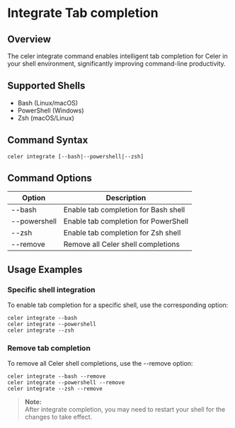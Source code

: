 # Integrate Tab completion

## Overview

The celer integrate command enables intelligent tab completion for Celer in your shell environment, significantly improving command-line productivity.

## Supported Shells

- Bash (Linux/macOS)
- PowerShell (Windows)
- Zsh (macOS/Linux)

## Command Syntax

```shell
celer integrate [--bash|--powershell|--zsh]
```

## Command Options

| Option	| Description	|
| -------- | -------- |
| --bash	| Enable tab completion for Bash shell	|
| --powershell	| Enable tab completion for PowerShell	|
| --zsh	| Enable tab completion for Zsh shell	|
| --remove	| Remove all Celer shell completions	|

## Usage Examples

### Specific shell integration

To enable tab completion for a specific shell, use the corresponding option:

```shell
celer integrate --bash
celer integrate --powershell
celer integrate --zsh
```

### Remove tab completion

To remove all Celer shell completions, use the --remove option:

```shell
celer integrate --bash --remove
celer integrate --powershell --remove
celer integrate --zsh --remove
```

> **Note:**   
>After integrate completion, you may need to restart your shell for the changes to take effect.
